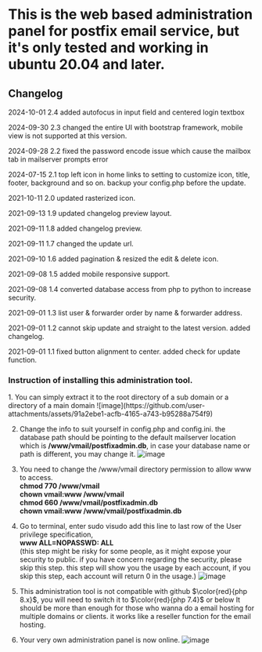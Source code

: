 <h1>This is the web based administration panel for postfix email service, but it's only tested and working in ubuntu 20.04 and later.</h1>

<h2>Changelog</h2>

2024-10-01 2.4 added autofocus in input field and centered login textbox

2024-09-30 2.3 changed the entire UI with bootstrap framework, mobile view is not supported at this version.

2024-09-28 2.2 fixed the password encode issue which cause the mailbox tab in mailserver prompts error

2024-07-15 2.1 top left icon in home links to setting to customize icon, title, footer, background and so on. backup your config.php before the update.

2021-10-11 2.0 updated rasterized icon.

2021-09-13 1.9 updated changelog preview layout.

2021-09-11 1.8 added changelog preview.

2021-09-11 1.7 changed the update url.

2021-09-10 1.6 added pagination & resized the edit & delete icon.

2021-09-08 1.5 added mobile responsive support.

2021-09-08 1.4 converted database access from php to python to increase security.

2021-09-01 1.3 list user & forwarder order by name & forwarder address.

2021-09-01 1.2 cannot skip update and straight to the latest version. added changelog.

2021-09-01 1.1 fixed button alignment to center. added check for update function.


<h3>Instruction of installing this administration tool.</h3>
1. You can simply extract it to the root directory of a sub domain or a directory of a main domain
![image](https://github.com/user-attachments/assets/91a2ebe1-acfb-4165-a743-b95288a754f9)

2. Change the info to suit yourself in config.php and config.ini. the database path should be pointing to the default mailserver location which is <b>/www/vmail/postfixadmin.db</b>, in case your database name or path is different, you may change it.
![image](https://github.com/user-attachments/assets/7afe3ea4-cba5-40d6-8a5f-f67d3f1c81b6)

3. You need to change the /www/vmail directory permission to allow www to access.<br/>
<b>chmod 770 /www/vmail</b><br/>
<b>chown vmail:www /www/vmail</b><br/>
<b>chmod 660 /www/vmail/postfixadmin.db</b><br/>
<b>chown vmail:www /www/vmail/postfixadmin.db</b><br/>

4. Go to terminal, enter sudo visudo
add this line to last row of the User privilege specification,<br/>
<b>www ALL=NOPASSWD: ALL</b><br/>
(this step might be risky for some people, as it might expose your security to public. if you have concern regarding the security, please skip this step. this step will show you the usage by each account, if you skip this step, each account will return 0 in the usage.)
![image](https://github.com/user-attachments/assets/ee0bccd6-b410-4ca1-8b3c-2abcd1397ca1)

6. This administration tool is not compatible with github $\color{red}{php 8.x}$, you will need to switch it to $\color{red}{php 7.4}$ or below
It should be more than enough for those who wanna do a email hosting for multiple domains or clients. it works like a reseller function for the email hosting.

7. Your very own administration panel is now online.
![image](https://github.com/user-attachments/assets/d2b8ab27-1aec-419f-8552-45069f6ae2f0)


